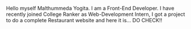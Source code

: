 Hello myself Malthummeda Yogita. 
I am a Front-End Developer.
I have recently joined College Ranker as Web-Development Intern,
I got a project to do a complete Restaurant website and here it is...
DO CHECK!!
